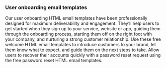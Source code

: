 ### User onboarding email templates

Our user onboarding HTML email templates have been professionally designed for maximum deliverability and engagement. They’ll help users to get started when they sign up to your service, website or app, guiding them through the onboarding process, starting them off on the right foot with your company, and nurturing a strong customer relationship.
Use these free welcome HTML email templates to introduce customers to your brand, let them know what to expect, and guide them on the next steps to take. Allow users to recover their accounts quickly with a password reset request using the free password reset HTML email templates.
